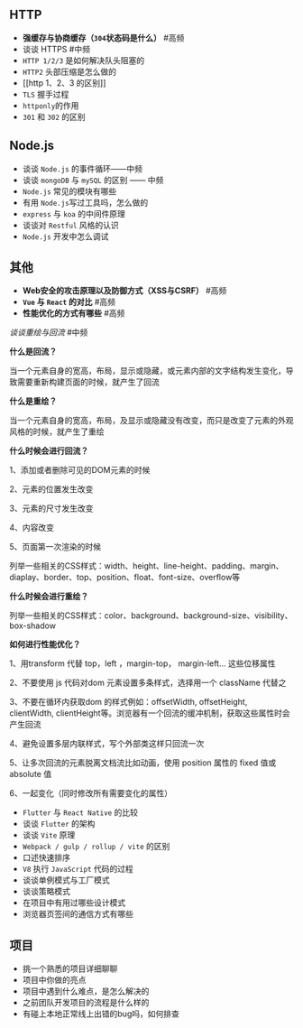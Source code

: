 ## HTTP

-   **强缓存与协商缓存（`304`状态码是什么）** #高频
-   谈谈 HTTPS #中频
-   `HTTP 1/2/3` 是如何解决队头阻塞的
-   `HTTP2` 头部压缩是怎么做的
-   [[http 1、2、3 的区别]]
-   `TLS` 握手过程
-   `httponly`的作用
-   `301` 和 `302` 的区别

  
## Node.js

-   谈谈 `Node.js` 的事件循环——中频
-   谈谈 `mongoDB` 与 `mySQL` 的区别 —— 中频
-   `Node.js` 常见的模块有哪些
-   有用 `Node.js`写过工具吗，怎么做的
-   `express` 与 `koa` 的中间件原理
-   谈谈对 `Restful` 风格的认识
-   `Node.js` 开发中怎么调试

## 其他

-   **Web安全的攻击原理以及防御方式（XSS与CSRF）** #高频
-   **`Vue` 与 `React` 的对比** #高频
-   **性能优化的方式有哪些** #高频

*谈谈重绘与回流* #中频

**什么是回流？**

当一个元素自身的宽高，布局，显示或隐藏，或元素内部的文字结构发生变化，导致需要重新构建页面的时候，就产生了回流

**什么是重绘？**

当一个元素自身的宽高，布局，及显示或隐藏没有改变，而只是改变了元素的外观风格的时候，就产生了重绘

**什么时候会进行回流？**

1、添加或者删除可见的DOM元素的时候

2、元素的位置发生改变

3、元素的尺寸发生改变

4、内容改变

5、页面第一次渲染的时候

列举一些相关的CSS样式：width、height、line-height、padding、margin、diaplay、border、top、position、float、font-size、overflow等

**什么时候会进行重绘？**

列举一些相关的CSS样式：color、background、background-size、visibility、box-shadow

**如何进行性能优化？**

1、用transform 代替 top，left ，margin-top， margin-left… 这些位移属性

2、不要使用 js 代码对dom 元素设置多条样式，选择用一个 className 代替之

3、不要在循环内获取dom 的样式例如：offsetWidth, offsetHeight, clientWidth, clientHeight等。浏览器有一个回流的缓冲机制，获取这些属性时会产生回流

4、避免设置多层内联样式，写个外部类这样只回流一次

5、让多次回流的元素脱离文档流比如动画，使用 position 属性的 fixed 值或 absolute 值

6、一起变化（同时修改所有需要变化的属性）

-   `Flutter` 与 `React Native` 的比较
-   谈谈 `Flutter` 的架构
-   谈谈 `Vite` 原理
-   `Webpack / gulp / rollup / vite` 的区别
-   口述快速排序
-   `V8` 执行 `JavaScript` 代码的过程
-   谈谈单例模式与工厂模式
-   谈谈策略模式
-   在项目中有用过哪些设计模式
-   浏览器页签间的通信方式有哪些

  
## 项目

-   挑一个熟悉的项目详细聊聊
-   项目中你做的亮点
-   项目中遇到什么难点，是怎么解决的
-   之前团队开发项目的流程是什么样的
-   有碰上本地正常线上出错的bug吗，如何排查